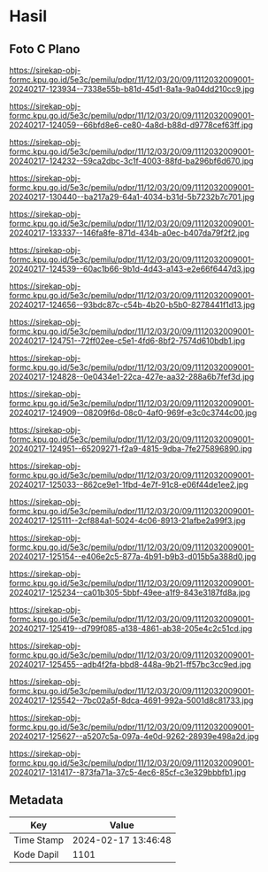 # Hasil

## Foto C Plano

https://sirekap-obj-formc.kpu.go.id/5e3c/pemilu/pdpr/11/12/03/20/09/1112032009001-20240217-123934--7338e55b-b81d-45d1-8a1a-9a04dd210cc9.jpg

https://sirekap-obj-formc.kpu.go.id/5e3c/pemilu/pdpr/11/12/03/20/09/1112032009001-20240217-124059--66bfd8e6-ce80-4a8d-b88d-d9778cef63ff.jpg

https://sirekap-obj-formc.kpu.go.id/5e3c/pemilu/pdpr/11/12/03/20/09/1112032009001-20240217-124232--59ca2dbc-3c1f-4003-88fd-ba296bf6d670.jpg

https://sirekap-obj-formc.kpu.go.id/5e3c/pemilu/pdpr/11/12/03/20/09/1112032009001-20240217-130440--ba217a29-64a1-4034-b31d-5b7232b7c701.jpg

https://sirekap-obj-formc.kpu.go.id/5e3c/pemilu/pdpr/11/12/03/20/09/1112032009001-20240217-133337--146fa8fe-871d-434b-a0ec-b407da79f2f2.jpg

https://sirekap-obj-formc.kpu.go.id/5e3c/pemilu/pdpr/11/12/03/20/09/1112032009001-20240217-124539--60ac1b66-9b1d-4d43-a143-e2e66f6447d3.jpg

https://sirekap-obj-formc.kpu.go.id/5e3c/pemilu/pdpr/11/12/03/20/09/1112032009001-20240217-124656--93bdc87c-c54b-4b20-b5b0-8278441f1d13.jpg

https://sirekap-obj-formc.kpu.go.id/5e3c/pemilu/pdpr/11/12/03/20/09/1112032009001-20240217-124751--72ff02ee-c5e1-4fd6-8bf2-7574d610bdb1.jpg

https://sirekap-obj-formc.kpu.go.id/5e3c/pemilu/pdpr/11/12/03/20/09/1112032009001-20240217-124828--0e0434e1-22ca-427e-aa32-288a6b7fef3d.jpg

https://sirekap-obj-formc.kpu.go.id/5e3c/pemilu/pdpr/11/12/03/20/09/1112032009001-20240217-124909--08209f6d-08c0-4af0-969f-e3c0c3744c00.jpg

https://sirekap-obj-formc.kpu.go.id/5e3c/pemilu/pdpr/11/12/03/20/09/1112032009001-20240217-124951--65209271-f2a9-4815-9dba-7fe275896890.jpg

https://sirekap-obj-formc.kpu.go.id/5e3c/pemilu/pdpr/11/12/03/20/09/1112032009001-20240217-125033--862ce9e1-1fbd-4e7f-91c8-e06f44de1ee2.jpg

https://sirekap-obj-formc.kpu.go.id/5e3c/pemilu/pdpr/11/12/03/20/09/1112032009001-20240217-125111--2cf884a1-5024-4c06-8913-21afbe2a99f3.jpg

https://sirekap-obj-formc.kpu.go.id/5e3c/pemilu/pdpr/11/12/03/20/09/1112032009001-20240217-125154--e406e2c5-877a-4b91-b9b3-d015b5a388d0.jpg

https://sirekap-obj-formc.kpu.go.id/5e3c/pemilu/pdpr/11/12/03/20/09/1112032009001-20240217-125234--ca01b305-5bbf-49ee-a1f9-843e3187fd8a.jpg

https://sirekap-obj-formc.kpu.go.id/5e3c/pemilu/pdpr/11/12/03/20/09/1112032009001-20240217-125419--d799f085-a138-4861-ab38-205e4c2c51cd.jpg

https://sirekap-obj-formc.kpu.go.id/5e3c/pemilu/pdpr/11/12/03/20/09/1112032009001-20240217-125455--adb4f2fa-bbd8-448a-9b21-ff57bc3cc9ed.jpg

https://sirekap-obj-formc.kpu.go.id/5e3c/pemilu/pdpr/11/12/03/20/09/1112032009001-20240217-125542--7bc02a5f-8dca-4691-992a-5001d8c81733.jpg

https://sirekap-obj-formc.kpu.go.id/5e3c/pemilu/pdpr/11/12/03/20/09/1112032009001-20240217-125627--a5207c5a-097a-4e0d-9262-28939e498a2d.jpg

https://sirekap-obj-formc.kpu.go.id/5e3c/pemilu/pdpr/11/12/03/20/09/1112032009001-20240217-131417--873fa71a-37c5-4ec6-85cf-c3e329bbbfb1.jpg


## Metadata

| Key        | Value               |
| ---------- | ------------------- |
| Time Stamp | 2024-02-17 13:46:48 |
| Kode Dapil | 1101                |



